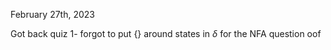 February 27th, 2023

Got back quiz 1- forgot to put $\{\}$ around states in $\delta$ for the NFA question oof